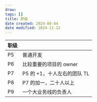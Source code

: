 ```yaml
---
draw:
tags: []
title: 职级
date created: 2024-08-04
date modified: 2024-11-12
---
```


| 职级  |                   |
| --- | ----------------- |
| P5  | 普通开发              |
| P6  | 比较重要的项目的 owner    |
| P7  | P5 的 +1，十人左右的团队 TL |
| P8  | P7 的加一，二十人以上      |
| P9  | 一个大业务线的负责人        |

